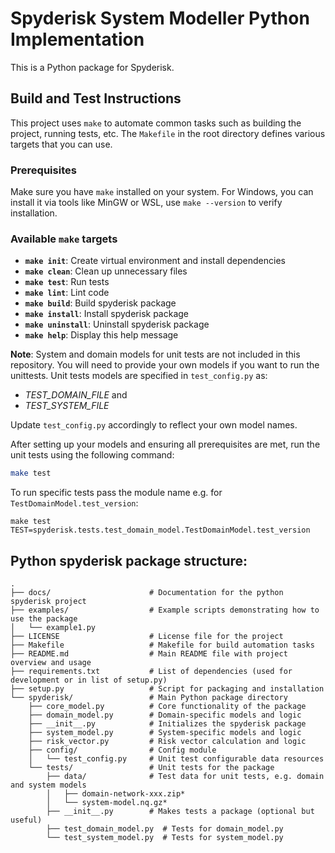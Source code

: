 # Spyderisk System Modeller Python Implementation

This is a Python package for Spyderisk.

## Build and Test Instructions

This project uses `make` to automate common tasks such as building the project,
running tests, etc. The `Makefile` in the root directory defines various
targets that you can use.

### Prerequisites

Make sure you have `make` installed on your system. For Windows, you can install
it via tools like MinGW or WSL, use `make --version` to verify installation.

### Available `make` targets

- **`make init`**: Create virtual environment and install dependencies
- **`make clean`**: Clean up unnecessary files
- **`make test`**: Run tests
- **`make lint`**: Lint code
- **`make build`**: Build spyderisk package
- **`make install`**: Install spyderisk package
- **`make uninstall`**: Uninstall spyderisk package
- **`make help`**: Display this help message

**Note**: System and domain models for unit tests are not included in this
repository. You will need to provide your own models if you want to run the
unittests. Unit tests models are specified in `test_config.py` as:

- *TEST_DOMAIN_FILE* and
- *TEST_SYSTEM_FILE*

Update `test_config.py` accordingly to reflect your own model names.

After setting up your models and ensuring all prerequisites are met, run the
unit tests using the following command:

```sh
make test
```

To run specific tests pass the module name e.g. for
`TestDomainModel.test_version`:

```
make test TEST=spyderisk.tests.test_domain_model.TestDomainModel.test_version
```

## Python spyderisk package structure:

```
.
├── docs/                      # Documentation for the python spyderisk project
├── examples/                  # Example scripts demonstrating how to use the package
│   └── example1.py
├── LICENSE                    # License file for the project
├── Makefile                   # Makefile for build automation tasks
├── README.md                  # Main README file with project overview and usage
├── requirements.txt           # List of dependencies (used for development or in list of setup.py)
├── setup.py                   # Script for packaging and installation
└── spyderisk/                 # Main Python package directory
    ├── core_model.py          # Core functionality of the package
    ├── domain_model.py        # Domain-specific models and logic
    ├── __init__.py            # Initializes the spyderisk package
    ├── system_model.py        # System-specific models and logic
    ├── risk_vector.py         # Risk vector calculation and logic
    ├── config/                # Config module
    │   └── test_config.py     # Unit test configurable data resources
    └── tests/                 # Unit tests for the package
        ├── data/              # Test data for unit tests, e.g. domain and system models
        │   ├── domain-network-xxx.zip*
        │   └── system-model.nq.gz*
        ├── __init__.py        # Makes tests a package (optional but useful)
        ├── test_domain_model.py  # Tests for domain_model.py
        └── test_system_model.py  # Tests for system_model.py
```

